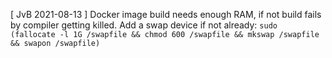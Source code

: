 [ JvB 2021-08-13 ] Docker image build needs enough RAM, if not build fails by compiler getting killed. 
 Add a swap device if not already: 
 ```sudo (fallocate -l 1G /swapfile && chmod 600 /swapfile && mkswap /swapfile && swapon /swapfile)```
 
